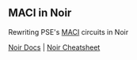## MACI in Noir

Rewriting PSE's [MACI](https://github.com/privacy-scaling-explorations/maci) circuits in Noir

[Noir Docs](https://noir-lang.org/) | [Noir Cheatsheet](/CHEATSHEET.md)

